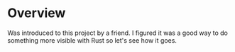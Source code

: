 # Overview

Was introduced to this project by a friend. I figured it was a good way to do something more visible with Rust so let's see how it goes.